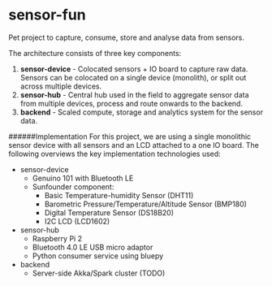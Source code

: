 # sensor-fun
Pet project to capture, consume, store and analyse data from sensors.

The architecture consists of three key components:

1. **sensor-device** - Colocated sensors + IO board to capture raw data. Sensors can be colocated on a single device (monolith), or split out across multiple devices.
2. **sensor-hub** - Central hub used in the field to aggregate sensor data from multiple devices, process and route onwards to the backend.
3. **backend** - Scaled compute, storage and analytics system for the sensor data.


######Implementation
For this project, we are using a single monolithic sensor device with all sensors and an LCD attached to a one IO board. The following overviews the key implementation technologies used:

- sensor-device
  - Genuino 101 with Bluetooth LE
  - Sunfounder component:
    - Basic Temperature-humidity Sensor (DHT11)
    - Barometric Pressure/Temperature/Altitude Sensor (BMP180)
    - Digital Temperature Sensor (DS18B20)
    - I2C LCD (LCD1602)
- sensor-hub
  - Raspberry Pi 2
  - Bluetooth 4.0 LE USB micro adaptor
  - Python consumer service using bluepy
- backend
  - Server-side Akka/Spark cluster (TODO)
